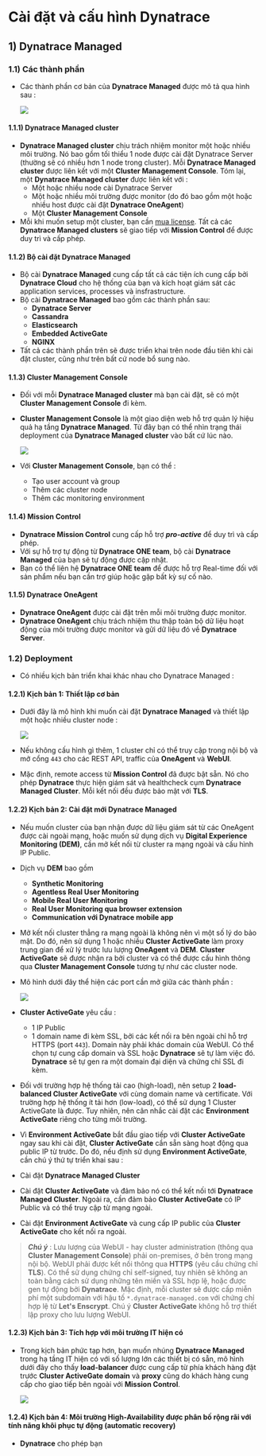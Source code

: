 # Cài đặt và cấu hình Dynatrace
## **1) Dynatrace Managed**
### **1.1) Các thành phần**
- Các thành phần cơ bản của **Dynatrace Managed** được mô tả qua hình sau :

    <img src=https://i.imgur.com/6MoKyaK.png>

#### **1.1.1) Dynatrace Managed cluster**
- **Dynatrace Managed cluster** chịu trách nhiệm monitor một hoặc nhiều môi trường. Nó bao gồm tối thiểu 1 node được cài đặt Dynatrace Server (thường sẽ có nhiều hơn 1 node trong cluster). Mỗi **Dynatrace Managed cluster** được liên kết với một **Cluster Management Console**. Tóm lại, một **Dynatrace Managed cluster** được liên kết với :
    - Một hoặc nhiều node cài Dynatrace Server
    - Một hoặc nhiều môi trường được monitor (do đó bao gồm một hoặc nhiều host được cài đặt **Dynatrace OneAgent**)
    - Một **Cluster Management Console**
- Mỗi khi muốn setup một cluster, bạn cần [mua license](https://www.dynatrace.com/support/help/get-started/get-started-with-dynatrace-managed/). Tất cả các **Dynatrace Managed clusters** sẽ giao tiếp với **Mission Control** để được duy trì và cấp phép.
#### **1.1.2) Bộ cài đặt Dynatrace Managed**
- Bộ cài **Dynatrace Managed** cung cấp tất cả các tiện ích cung cấp bởi **Dynatrace Cloud** cho hệ thống của bạn và kích hoạt giám sát các application services, processes và insfrastructure.
- Bộ cài **Dynatrace Managed** bao gồm các thành phần sau:
    - **Dynatrace Server**
    - **Cassandra**
    - **Elasticsearch**
    - **Embedded ActiveGate**
    - **NGINX**
- Tất cả các thành phần trên sẽ được triển khai trên node đầu tiên khi cài đặt cluster, cũng như trên bất cứ node bổ sung nào.
#### **1.1.3) Cluster Management Console**
- Đối với mỗi **Dynatrace Managed cluster** mà bạn cài đặt, sẽ có một **Cluster Management Console** đi kèm.
- **Cluster Management Console** là một giao diện web hỗ trợ quản lý hiệu quả hạ tầng **Dynatrace Managed**. Từ đây bạn có thể nhìn trạng thái deployment của **Dynatrace Managed cluster** vào bất cứ lúc nào.

    <img src=https://i.imgur.com/SfusDjg.png>

- Với **Cluster Management Console**, bạn có thể :
    - Tạo user account và group
    - Thêm các cluster node
    - Thêm các monitoring environment
#### **1.1.4) Mission Control**
- **Dynatrace Mission Control** cung cấp hỗ trợ ***pro-active*** để duy trì và cấp phép.
- Với sự hỗ trợ tự động từ **Dynatrace ONE team**, bộ cài **Dynatrace Managed** của bạn sẽ tự động được cập nhật.
- Bạn có thể liên hệ **Dynatrace ONE team** để được hỗ trợ Real-time đối với sản phẩm nếu bạn cần trợ giúp hoặc gặp bất kỳ sự cố nào.
#### **1.1.5) Dynatrace OneAgent**
- **Dynatrace OneAgent** được cài đặt trên mỗi môi trường được monitor.
- **Dynatrace OneAgent** chịu trách nhiệm thu thập toàn bộ dữ liệu hoạt động của môi trường được monitor và gửi dữ liệu đó về **Dynatrace Server**.
### **1.2) Deployment**
- Có nhiều kịch bản triển khai khác nhau cho Dynatrace Managed :
#### **1.2.1) Kịch bản 1: Thiết lập cơ bản**
- Dưới đây là mô hình khi muốn cài đặt **Dynatrace Managed** và thiết lập một hoặc nhiều cluster node :

    <img src=https://i.imgur.com/o3ssA3E.png>

- Nếu không cấu hình gì thêm, 1 cluster chỉ có thể truy cập trong nội bộ và mở cổng `443` cho các REST API, traffic của **OneAgent** và **WebUI**.
- Mặc định, remote access từ **Mission Control** đã được bật sẵn. Nó cho phép **Dynatrace** thực hiện giám sát và healthcheck cụm **Dynatrace Managed Cluster**. Mỗi kết nối đều được bảo mật với **TLS**.
#### **1.2.2) Kịch bản 2: Cài đặt mới Dynatrace Managed**
- Nếu muốn cluster của bạn nhận được dữ liệu giám sát từ các OneAgent được cài ngoài mạng, hoặc muốn sử dụng dịch vụ **Digital Experience Monitoring (DEM)**, cần mở kết nối từ cluster ra mạng ngoài và cấu hình IP Public.
- Dịch vụ **DEM** bao gồm
    - **Synthetic Monitoring**
    - **Agentless Real User Monitoring**
    - **Mobile Real User Monitoring**
    - **Real User Monitoring qua browser extension**
    - **Communication với Dynatrace mobile app**
- Mở kết nối cluster thẳng ra mạng ngoài là không nên vì một số lý do bảo mật. Do đó, nên sử dụng 1 hoặc nhiều **Cluster ActiveGate** làm proxy trung gian để xử lý trước lưu lượng **OneAgent** và **DEM**. **Cluster ActiveGate** sẽ được nhận ra bởi cluster và có thể được cấu hình thông qua **Cluster Management Console** tương tự như các cluster node.
- Mô hình dưới đây thể hiện các port cần mở giữa các thành phần :

    <img src=https://i.imgur.com/LzGHiBZ.png>

- **Cluster ActiveGate** yêu cầu :
    - 1 IP Public
    - 1 domain name đi kèm SSL, bởi các kết nối ra bên ngoài chỉ hỗ trợ HTTPS (port `443`). Domain này phải khác domain của WebUI. Có thể chọn tự cung cấp domain và SSL hoặc **Dynatrace** sẽ tự làm việc đó. **Dynatrace** sẽ tự gen ra một domain đại diện và chứng chỉ SSL đi kèm.
- Đối với trường hợp hệ thống tải cao (high-load), nên setup 2 **load-balanced Cluster ActiveGate** với cùng domain name và certificate. Với trường hợp hệ thống ít tải hơn (low-load), có thể sử dụng 1 Cluster ActiveGate là được. Tuy nhiên, nên cân nhắc cài đặt các **Environment ActiveGate** riêng cho từng môi trường.
- Vì **Environment ActiveGate** bắt đầu giao tiếp với **Cluster ActiveGate** ngay sau khi cài đặt, **Cluster ActiveGate** cần sẵn sàng hoạt động qua public IP từ trước. Do đó, nếu định sử dụng **Environment ActiveGate**, cần chú ý thứ tự triển khai sau :
- Cài đặt **Dynatrace Managed Cluster**
- Cài đặt **Cluster ActiveGate** và đảm bảo nó có thể kết nối tới **Dynatrace Managed Cluster**. Ngoài ra, cần đảm bảo **Cluster ActiveGate** có IP Public và có thể truy cập từ mạng ngoài.
- Cài đặt **Environment ActiveGate** và cung cấp IP public của **Cluster ActiveGate** cho kết nối ra ngoài.
> ***Chú ý*** : Lưu lượng của WebUI - hay cluster administration (thông qua **Cluster Management Console**) phải on-premises, ở bên trong mạng nội bộ. WebUI phải được kết nối thông qua **HTTPS** (yêu cầu chứng chỉ **TLS**). Có thể sử dụng chứng chỉ self-signed, tuy nhiên sẽ không an toàn bằng cách sử dụng những tên miền và SSL hợp lệ, hoặc được gen tự động bởi **Dynatrace**. Mặc định, mỗi cluster sẽ được cấp miễn phí một subdomain với hậu tố `*.dynatrace-managed.com` với chứng chỉ hợp lệ từ **Let's Enscrypt**. Chú ý **Cluster ActiveGate** không hỗ trợ thiết lập proxy cho lưu lượng WebUI.
#### **1.2.3) Kịch bản 3: Tích hợp với môi trường IT hiện có**
- Trong kịch bản phức tạp hơn, bạn muốn nhúng **Dynatrace Managed** trong hạ tầng IT hiện có với số lượng lớn các thiết bị có sẵn, mô hình dưới đây cho thấy **load-balancer** được cung cấp từ phía khách hàng đặt trước **Cluster ActiveGate domain** và **proxy** cũng do khách hàng cung cấp cho giao tiếp bên ngoài với **Mission Control**.

    <img src=https://i.imgur.com/FUntOqT.png>

#### **1.2.4) Kịch bản 4: Môi trường High-Availability được phân bố rộng rãi với tính năng khôi phục tự động (automatic recovery)**
- **Dynatrace** cho phép bạn 